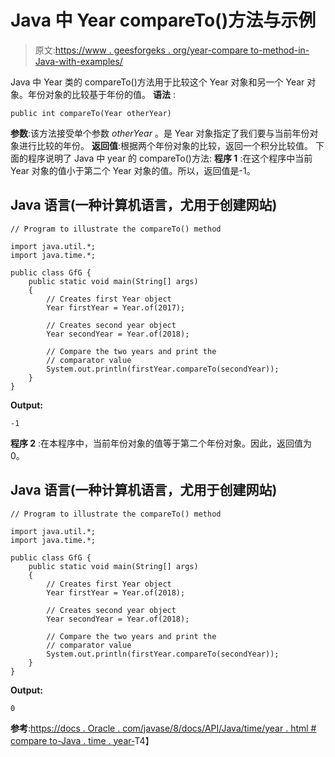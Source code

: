 # Java 中 Year compareTo()方法与示例

> 原文:[https://www . geesforgeks . org/year-compare to-method-in-Java-with-examples/](https://www.geeksforgeeks.org/year-compareto-method-in-java-with-examples/)

Java 中 Year 类的 compareTo()方法用于比较这个 Year 对象和另一个 Year 对象。年份对象的比较基于年份的值。
**语法** :

```
public int compareTo(Year otherYear)
```

**参数**:该方法接受单个参数 *otherYear* 。是 Year 对象指定了我们要与当前年份对象进行比较的年份。
**返回值**:根据两个年份对象的比较，返回一个积分比较值。
下面的程序说明了 Java 中 year 的 compareTo()方法:
**程序 1** :在这个程序中当前 Year 对象的值小于第二个 Year 对象的值。所以，返回值是-1。

## Java 语言(一种计算机语言，尤用于创建网站)

```
// Program to illustrate the compareTo() method

import java.util.*;
import java.time.*;

public class GfG {
    public static void main(String[] args)
    {
        // Creates first Year object
        Year firstYear = Year.of(2017);

        // Creates second year object
        Year secondYear = Year.of(2018);

        // Compare the two years and print the
        // comparator value
        System.out.println(firstYear.compareTo(secondYear));
    }
}
```

**Output:** 

```
-1
```

**程序 2** :在本程序中，当前年份对象的值等于第二个年份对象。因此，返回值为 0。

## Java 语言(一种计算机语言，尤用于创建网站)

```
// Program to illustrate the compareTo() method

import java.util.*;
import java.time.*;

public class GfG {
    public static void main(String[] args)
    {
        // Creates first Year object
        Year firstYear = Year.of(2018);

        // Creates second year object
        Year secondYear = Year.of(2018);

        // Compare the two years and print the
        // comparator value
        System.out.println(firstYear.compareTo(secondYear));
    }
}
```

**Output:** 

```
0
```

**参考**:[https://docs . Oracle . com/javase/8/docs/API/Java/time/year . html # compare to-Java . time . year-](https://docs.oracle.com/javase/8/docs/api/java/time/Year.html#compareTo-java.time.Year-)T4】